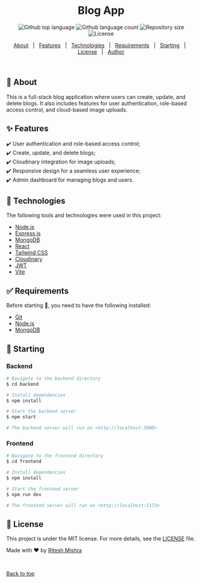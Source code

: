 <h1 align="center">Blog App</h1>

<p align="center">
  <img alt="Github top language" src="https://img.shields.io/github/languages/top/{{YOUR_GITHUB_USERNAME}}/blog_app?color=56BEB8">
  <img alt="Github language count" src="https://img.shields.io/github/languages/count/{{YOUR_GITHUB_USERNAME}}/blog_app?color=56BEB8">
  <img alt="Repository size" src="https://img.shields.io/github/repo-size/{{YOUR_GITHUB_USERNAME}}/blog_app?color=56BEB8">
  <img alt="License" src="https://img.shields.io/github/license/{{YOUR_GITHUB_USERNAME}}/blog_app?color=56BEB8">
</p>

<p align="center">
  <a href="#dart-about">About</a> &#xa0; | &#xa0; 
  <a href="#sparkles-features">Features</a> &#xa0; | &#xa0;
  <a href="#rocket-technologies">Technologies</a> &#xa0; | &#xa0;
  <a href="#white_check_mark-requirements">Requirements</a> &#xa0; | &#xa0;
  <a href="#checkered_flag-starting">Starting</a> &#xa0; | &#xa0;
  <a href="#memo-license">License</a> &#xa0; | &#xa0;
  <a href="https://github.com/{{YOUR_GITHUB_USERNAME}}" target="_blank">Author</a>
</p>

<br>

## :dart: About ##

This is a full-stack blog application where users can create, update, and delete blogs. It also includes features for user authentication, role-based access control, and cloud-based image uploads.

## :sparkles: Features ##

:heavy_check_mark: User authentication and role-based access control;\
:heavy_check_mark: Create, update, and delete blogs;\
:heavy_check_mark: Cloudinary integration for image uploads;\
:heavy_check_mark: Responsive design for a seamless user experience;\
:heavy_check_mark: Admin dashboard for managing blogs and users.

## :rocket: Technologies ##

The following tools and technologies were used in this project:

- [Node.js](https://nodejs.org/en/)
- [Express.js](https://expressjs.com/)
- [MongoDB](https://www.mongodb.com/)
- [React](https://reactjs.org/)
- [Tailwind CSS](https://tailwindcss.com/)
- [Cloudinary](https://cloudinary.com/)
- [JWT](https://jwt.io/)
- [Vite](https://vitejs.dev/)

## :white_check_mark: Requirements ##

Before starting :checkered_flag:, you need to have the following installed:

- [Git](https://git-scm.com)
- [Node.js](https://nodejs.org/en/)
- [MongoDB](https://www.mongodb.com/)

## :checkered_flag: Starting ##

### Backend

```bash
# Navigate to the backend directory
$ cd backend

# Install dependencies
$ npm install

# Start the backend server
$ npm start

# The backend server will run on <http://localhost:3000>
```

### Frontend

```bash
# Navigate to the frontend directory
$ cd frontend

# Install dependencies
$ npm install

# Start the frontend server
$ npm run dev

# The frontend server will run on <http://localhost:5173>
```

## :memo: License ##

This project is under the MIT license. For more details, see the [LICENSE](LICENSE) file.

Made with :heart: by <a href="https://github.com/{{YOUR_GITHUB_USERNAME}}" target="_blank">Ritesh Mishra</a>

&#xa0;

<a href="#top">Back to top</a>